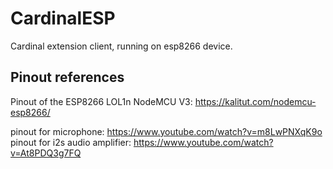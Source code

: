 # CardinalESP
Cardinal extension client, running on esp8266 device.

## Pinout references
Pinout of the ESP8266 LOL1n NodeMCU V3: https://kalitut.com/nodemcu-esp8266/

pinout for microphone: https://www.youtube.com/watch?v=m8LwPNXqK9o
pinout for i2s audio amplifier: https://www.youtube.com/watch?v=At8PDQ3g7FQ
